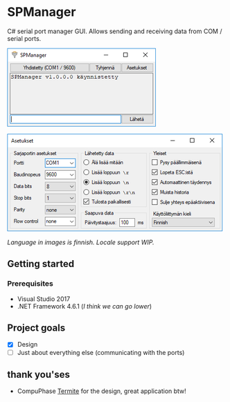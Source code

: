 # SPManager

C# serial port manager GUI. Allows sending and receiving data from COM / serial ports.

![Main form](./gitassets/mainform.png)

![Settings form](./gitassets/settingsform.png)

_Language in images is finnish. Locale support WIP._

## Getting started

### Prerequisites
* Visual Studio 2017
* .NET Framework 4.6.1 (_I think we can go lower_)

## Project goals

- [x] Design
- [ ] Just about everything else (communicating with the ports)

## thank you'ses
* CompuPhase [Termite](https://www.compuphase.com/software_termite.htm#_) for the design, great application btw!
